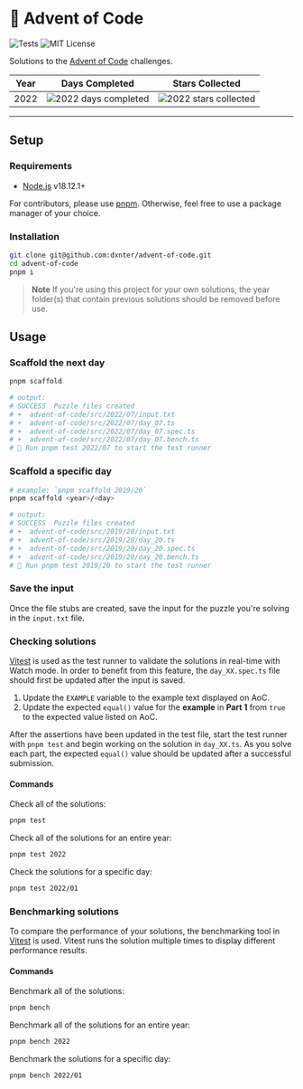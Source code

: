 # 🎄 Advent of Code

![Tests](https://github.com/dxnter/advent-of-code/actions/workflows/test.yml/badge.svg)
![MIT License](https://img.shields.io/badge/license-MIT-blue.svg?label=License&style=flat)

Solutions to the [Advent of Code](https://adventofcode.com/) challenges.

| Year | Days Completed | Stars Collected   |
|---|---|---|
| 2022 | ![2022 days completed](https://img.shields.io/badge/days%20completed-10-red&year=2022) | ![2022 stars collected](https://img.shields.io/badge/stars%20⭐-20-yellow&year=2022) |

---

## Setup

### Requirements

- [Node.js](https://nodejs.org/en/) v18.12.1+

For contributors, please use [pnpm](https://pnpm.js.org/). Otherwise, feel free to use a package manager of your choice.

### Installation

```bash
git clone git@github.com:dxnter/advent-of-code.git
cd advent-of-code
pnpm i
```

> **Note**
> If you're using this project for your own solutions, the year folder(s) that contain previous solutions should be removed before use.

## Usage

### Scaffold the next day

```sh
pnpm scaffold

# output:
# SUCCESS  Puzzle files created
# +  advent-of-code/src/2022/07/input.txt
# +  advent-of-code/src/2022/07/day_07.ts
# +  advent-of-code/src/2022/07/day_07.spec.ts
# +  advent-of-code/src/2022/07/day_07.bench.ts
# 🎄 Run pnpm test 2022/07 to start the test runner
```

### Scaffold a specific day

```sh
# example: `pnpm scaffold 2019/20`
pnpm scaffold <year>/<day>

# output:
# SUCCESS  Puzzle files created
# +  advent-of-code/src/2019/20/input.txt
# +  advent-of-code/src/2019/20/day_20.ts
# +  advent-of-code/src/2019/20/day_20.spec.ts
# +  advent-of-code/src/2019/20/day_20.bench.ts
# 🎄 Run pnpm test 2019/20 to start the test runner
```

### Save the input

Once the file stubs are created, save the input for the puzzle you're solving in the `input.txt` file.

### Checking solutions

[Vitest](https://vitest.dev/) is used as the test runner to validate the solutions in real-time with Watch mode. In order to benefit from this feature, the `day_XX.spec.ts` file should first be updated after the input is saved.

1. Update the `EXAMPLE` variable to the example text displayed on AoC.
2. Update the expected `equal()` value for the **example** in **Part 1** from `true` to the expected value listed on AoC.

After the assertions have been updated in the test file, start the test runner with `pnpm test` and begin working on the solution in `day_XX.ts`. As you solve each part, the expected `equal()` value should be updated after a successful submission.

#### Commands

Check all of the solutions:

```bash
pnpm test
```

Check all of the solutions for an entire year:

```bash
pnpm test 2022
```

Check the solutions for a specific day:

```bash
pnpm test 2022/01
```

### Benchmarking solutions

To compare the performance of your solutions, the benchmarking tool in [Vitest](https://vitest.dev/) is used. Vitest runs the solution multiple times to display different performance results.

#### Commands

Benchmark all of the solutions:

```bash
pnpm bench
```

Benchmark all of the solutions for an entire year:

```bash
pnpm bench 2022
```

Benchmark the solutions for a specific day:

```bash
pnpm bench 2022/01
```
